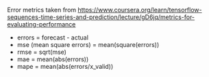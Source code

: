 Error metrics taken from https://www.coursera.org/learn/tensorflow-sequences-time-series-and-prediction/lecture/gD6jq/metrics-for-evaluating-performance


* errors = forecast - actual
* mse (mean square errors) = mean(square(errors))
* rmse = sqrt(mse)
* mae = mean(abs(errors))
* mape = mean(abs(errors/x_valid))
